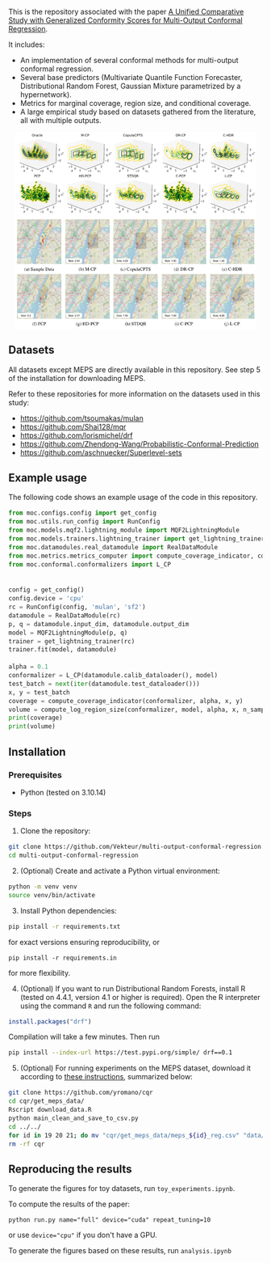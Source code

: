 This is the repository associated with the paper [A Unified Comparative Study with Generalized Conformity Scores for Multi-Output Conformal Regression](https://arxiv.org/abs/2501.10533).

It includes:
- An implementation of several conformal methods for multi-output conformal regression.
- Several base predictors (Multivariate Quantile Function Forecaster, Distributional Random Forest, Gaussian Mixture parametrized by a hypernetwork).
- Metrics for marginal coverage, region size, and conditional coverage.
- A large empirical study based on datasets gathered from the literature, all with multiple outputs.

<p align="center">
<img src="images/MQF2_one_moon_heteroscedastic.png?raw=true" alt="" width="95%" align="top">
<img src="images/taxi_example.png?raw=true" alt="" width="95%" align="top">
</p>

## Datasets

All datasets except MEPS are directly available in this repository. See step 5 of the installation for downloading MEPS.

Refer to these repositories for more information on the datasets used in this study:
- https://github.com/tsoumakas/mulan
- https://github.com/Shai128/mqr
- https://github.com/lorismichel/drf
- https://github.com/Zhendong-Wang/Probabilistic-Conformal-Prediction
- https://github.com/aschnuecker/Superlevel-sets

## Example usage

The following code shows an example usage of the code in this repository.

```python
from moc.configs.config import get_config
from moc.utils.run_config import RunConfig
from moc.models.mqf2.lightning_module import MQF2LightningModule
from moc.models.trainers.lightning_trainer import get_lightning_trainer
from moc.datamodules.real_datamodule import RealDataModule
from moc.metrics.metrics_computer import compute_coverage_indicator, compute_log_region_size
from moc.conformal.conformalizers import L_CP


config = get_config()
config.device = 'cpu'
rc = RunConfig(config, 'mulan', 'sf2')
datamodule = RealDataModule(rc)
p, q = datamodule.input_dim, datamodule.output_dim
model = MQF2LightningModule(p, q)
trainer = get_lightning_trainer(rc)
trainer.fit(model, datamodule)

alpha = 0.1
conformalizer = L_CP(datamodule.calib_dataloader(), model)
test_batch = next(iter(datamodule.test_dataloader()))
x, y = test_batch
coverage = compute_coverage_indicator(conformalizer, alpha, x, y)
volume = compute_log_region_size(conformalizer, model, alpha, x, n_samples=100)
print(coverage)
print(volume)
```

## Installation

### Prerequisites
- Python (tested on 3.10.14)

<!--
echo 'deb https://cloud.r-project.org/bin/linux/ubuntu focal-cran40/' | sudo tee -a /etc/apt/sources.list
sudo apt-key adv --keyserver keyserver.ubuntu.com --recv-keys E298A3A825C0D65DFD57CBB651716619E084DAB9
sudo apt update
apt policy r-base
sudo apt install r-base
-->

### Steps
1. Clone the repository:
```bash
git clone https://github.com/Vekteur/multi-output-conformal-regression.git
cd multi-output-conformal-regression
```

2. (Optional) Create and activate a Python virtual environment:
```bash
python -m venv venv
source venv/bin/activate
```

3. Install Python dependencies:
```bash
pip install -r requirements.txt
```
for exact versions ensuring reproducibility, or
```
pip install -r requirements.in
```
for more flexibility.

4. (Optional) If you want to run Distributional Random Forests, install R (tested on 4.4.1, version 4.1 or higher is required).
Open the R interpreter using the command `R` and run the following command:
```R
install.packages("drf")
```
Compilation will take a few minutes.
Then run
```bash
pip install --index-url https://test.pypi.org/simple/ drf==0.1
```

5. (Optional) For running experiments on the MEPS dataset, download it according to [these instructions](https://github.com/yromano/cqr/tree/master/get_meps_data), summarized below:
```bash
git clone https://github.com/yromano/cqr
cd cqr/get_meps_data/
Rscript download_data.R
python main_clean_and_save_to_csv.py
cd ../../
for id in 19 20 21; do mv "cqr/get_meps_data/meps_${id}_reg.csv" "data/feldman/meps_${id}.csv"; done
rm -rf cqr
```

## Reproducing the results

To generate the figures for toy datasets, run `toy_experiments.ipynb`.

To compute the results of the paper:
```
python run.py name="full" device="cuda" repeat_tuning=10
```
or use `device="cpu"` if you don't have a GPU.

To generate the figures based on these results, run `analysis.ipynb` 
